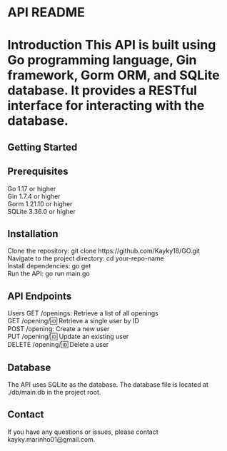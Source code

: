 <h1>API README<h1>

Introduction
This API is built using Go programming language, Gin framework, Gorm ORM, and SQLite database. It provides a RESTful interface for interacting with the database.

<h2>Getting Started</h2>

<h2>Prerequisites</h2>
Go 1.17 or higher</br>
Gin 1.7.4 or higher</br>
Gorm 1.21.10 or higher</br>
SQLite 3.36.0 or higher</br>

<h2>Installation</h2>
Clone the repository: git clone https://github.com/Kayky18/GO.git</br>
Navigate to the project directory: cd your-repo-name</br>
Install dependencies: go get</br>
Run the API: go run main.go</br>

<h2>API Endpoints</h2>

Users
GET /openings: Retrieve a list of all openings</br>
GET /opening/:id: Retrieve a single user by ID</br>
POST /opening: Create a new user</br>
PUT /opening/:id: Update an existing user</br>
DELETE /opening/:id: Delete a user</br>

<h2>Database</h2>
The API uses SQLite as the database. The database file is located at ./db/main.db in the project root.

<h2>Contact</h2>
If you have any questions or issues, please contact kayky.marinho01@gmail.com.


